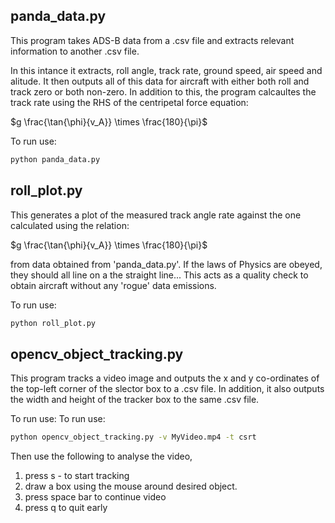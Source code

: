 ## panda_data.py

This program takes ADS-B data from a .csv file and extracts relevant information to another .csv file.

In this intance it extracts, roll angle, track rate, ground speed, air speed and alitude.
It then outputs all of this data for aircraft with either both roll and track zero or both non-zero.
In addition to this, the program calcaultes the track rate using the RHS of the centripetal force equation:

$g \frac{\tan{\phi}{v_A}} \times \frac{180}{\pi}$

To run use:
```bash
python panda_data.py
```

## roll_plot.py

This generates a plot of the measured track angle rate against the one calculated using the relation:

$g \frac{\tan{\phi}{v_A}} \times \frac{180}{\pi}$

from data obtained from 'panda_data.py'. If the laws of Physics are obeyed, they should all line on a the straight line...
This acts as a quality check to obtain aircraft without any 'rogue' data emissions.

To run use:
```bash
python roll_plot.py
```

## opencv_object_tracking.py

This program tracks a video image and outputs the x and y co-ordinates of the top-left corner of the slector box to a .csv file. 
In addition, it also outputs the width and height of the tracker box to the same .csv file.

To run use:
To run use:
```bash
python opencv_object_tracking.py -v MyVideo.mp4 -t csrt
```

Then use the following to analyse the video,
1. press s  - to start tracking
2. draw a box using the mouse around desired object.
3. press space bar to continue video
4. press q to quit early